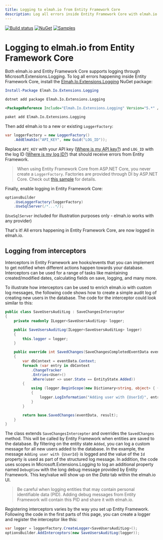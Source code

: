```yaml
---
title: Logging to elmah.io from Entity Framework Core
description: Log all errors inside Entity Framework Core with elmah.io. Get insights into failing requests and much more with just a few lines of code.
---
```


[![Build status](https://github.com/elmahio/Elmah.Io.Extensions.Logging/workflows/build/badge.svg)](https://github.com/elmahio/Elmah.Io.Extensions.Logging/actions?query=workflow%3Abuild)
[![NuGet](https://img.shields.io/nuget/v/Elmah.Io.Extensions.Logging.svg)](https://www.nuget.org/packages/Elmah.Io.Extensions.Logging)
[![Samples](https://img.shields.io/badge/samples-2-brightgreen.svg)](https://github.com/elmahio/Elmah.Io.Extensions.Logging/tree/main/samples)

# Logging to elmah.io from Entity Framework Core

Both elmah.io and Entity Framework Core supports logging through Microsoft.Extensions.Logging. To log all errors happening inside Entity Framework Core, install the [Elmah.Io.Extensions.Logging](https://www.nuget.org/packages/Elmah.Io.Extensions.Logging/) NuGet package:

```powershell fct_label="Package Manager"
Install-Package Elmah.Io.Extensions.Logging
```
```cmd fct_label=".NET CLI"
dotnet add package Elmah.Io.Extensions.Logging
```
```xml fct_label="PackageReference"
<PackageReference Include="Elmah.Io.Extensions.Logging" Version="5.*" />
```
```xml fct_label="Paket CLI"
paket add Elmah.Io.Extensions.Logging
```

Then add elmah.io to a new or existing `LoggerFactory`:

```csharp
var loggerFactory = new LoggerFactory()
    .AddElmahIo("API_KEY", new Guid("LOG_ID"));
```

Replace `API_KEY` with your API key ([Where is my API key?](where-is-my-api-key.md)) and `LOG_ID` with the log ID ([Where is my log ID?](where-is-my-log-id.md)) that should receive errors from Entity Framework.

> When using Entity Framework Core from ASP.NET Core, you never create a `LoggerFactory`. Factories are provided through DI by ASP.NET Core. Check out [this sample](https://github.com/elmahio/Elmah.Io.Extensions.Logging/tree/main/samples/Elmah.Io.Extensions.Logging.EntityFrameworkCore80) for details.

Finally, enable logging in Entity Framework Core:

```csharp
optionsBuilder
    .UseLoggerFactory(loggerFactory)
    .UseSqlServer(/*...*/);
```

(`UseSqlServer` included for illustration purposes only - elmah.io works with any provider)

That's it! All errors happening in Entity Framework Core, are now logged in elmah.io.

## Logging from interceptors

Interceptors in Entity Framework are hooks/events that you can implement to get notified when different actions happen towards your database. Interceptors can be used for a range of tasks like maintaining created/modified dates, calculating fields on save, logging, and many more.

To illustrate how interceptors can be used to enrich elmah.io with custom log messages, the following code shows how to create a simple audit log of creating new users in the database. The code for the interceptor could look similar to this:

```csharp
public class SaveUsersAuditLog : SaveChangesInterceptor
{
    private readonly ILogger<SaveUsersAuditLog> logger;

    public SaveUsersAuditLog(ILogger<SaveUsersAuditLog> logger)
    {
        this.logger = logger;
    }

    public override int SavedChanges(SaveChangesCompletedEventData eventData, int result)
    {
        var dbContext = eventData.Context;
        foreach (var entry in dbContext
            .ChangeTracker
            .Entries<User>()
            .Where(user => user.State == EntityState.Added))
        {
            using (logger.BeginScope(new Dictionary<string, object> { { "DebugView", entry.DebugView.LongView } }))
            {
                logger.LogInformation("Adding user with {UserId}", entry.Entity.Id);
            }
        }

        return base.SavedChanges(eventData, result);
    }
}
```

The class extends `SaveChangesIntercepter` and overrides the `SavedChanges` method. This will be called by Entity Framework when entities are saved to the database. By filtering on the entity state `Added`, you can log a custom message for all new users added to the database. In the example, the message `Adding user with {UserId}` is logged and the value of the `Id` property is used as part of the structured log message. In addition, the code uses scopes in Microsoft.Extensions.Logging to log an additional property named `DebugView` with the long debug message provided by Entity Framework. This key/value will show up on the *Data* tab within the elmah.io UI.

> Be careful when logging entities that may contain personal identifiable data (PID). Adding debug messages from Entity Framework will contain this PID and share it with elmah.io.

Registering interceptors varies by the way you set up Entity Framework. Following the code in the first parts of this page, you can create a logger and register the interceptor like this:

```csharp
var logger = loggerFactory.CreateLogger<SaveUsersAuditLog>();
optionsBuilder.AddInterceptors(new SaveUsersAuditLog(logger));
```